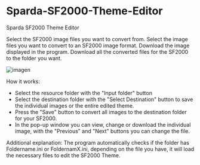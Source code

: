 # Sparda-SF2000-Theme-Editor
Sparda SF2000 Theme Editor

Select the SF2000 image files you want to convert from.
Select the image files you want to convert to an SF2000 image format.
Download the image displayed in the program.
Download all the converted files for the SF2000 to the folder you want.

![imagen](https://github.com/SpardaHunter/Sparda-SF2000-Theme-Editor/assets/155873668/9d2db945-c78f-49bf-b7dc-170bd1b02419)

How it works:
- Select the resource folder with the "Input folder" button
- Select the destination folder with the "Select Destination" button to save the individual images or the entire edited theme.
- Press the "Save" button to convert all images to the destination folder for your SF2000.
- In the pop-up window you can view, change or download the individual image, with the "Previous" and "Next" buttons you can change the file.

Additional explanation:
The program automatically checks if the folder has Foldername.ini or FoldernamX.ini, depending on the file you have, it will load the necessary files to edit the SF2000 Theme.

